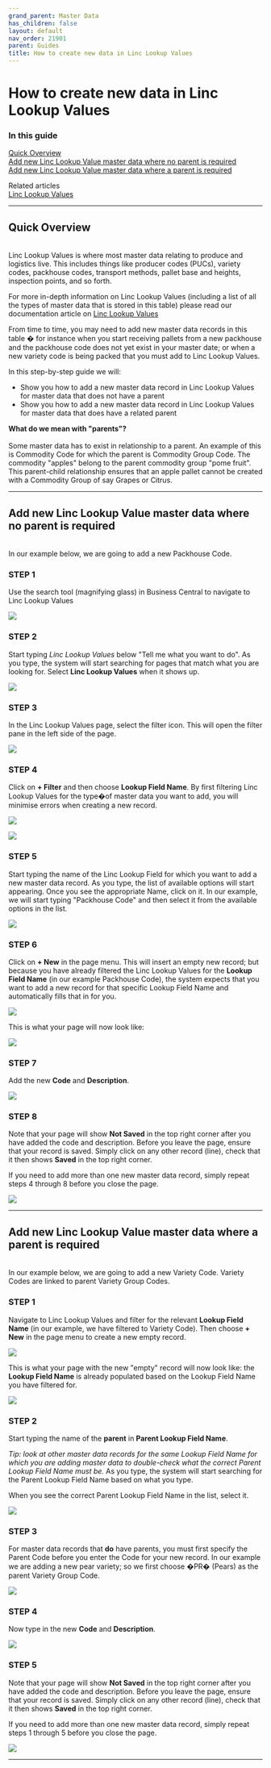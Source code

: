 ```yaml
---
grand_parent: Master Data
has_children: false
layout: default
nav_order: 21901
parent: Guides
title: How to create new data in Linc Lookup Values
---
```


# How to create new data in Linc Lookup Values


### In this guide  

[Quick Overview](#quick-overview)  
[Add new Linc Lookup Value master data where no parent is required](#add-new-linc-lookup-value-master-data-where-no-parent-is-required)  
[Add new Linc Lookup Value master data where a parent is required](#add-new-linc-lookup-value-master-data-where-no-parent-is-required)  

Related articles
<br/>
[Linc Lookup Values](/articles/Configuration/Master%20Data/Linc%20Lookup%20Values)

---
## Quick Overview
<br/>
Linc Lookup Values is where most master data relating to produce and logistics live. This includes things like producer codes (PUCs), variety codes, packhouse codes, transport methods, pallet base and heights, inspection points, and so forth.

For more in-depth information on Linc Lookup Values (including a list of all the types of master data that is stored in this table) please read our documentation article on [Linc Lookup Values](/articles/Configuration/Master%20Data/Linc%20Lookup%20Values)  

From time to time, you may need to add new master data records in this table � for instance when you start receiving pallets from a new packhouse and the packhouse code does not yet exist in your master date; or when a new variety code is being packed that you must add to Linc Lookup Values.

In this step-by-step guide we will:

- Show you how to add a new master data record in Linc Lookup Values for master data that does not have a parent
- Show you how to add a new master data record in Linc Lookup Values for master data that does have a related parent  


**What do we mean with "parents"?**  
<br/>
Some master data has to exist in relationship to a parent. An example of this is Commodity Code for which the parent is Commodity Group Code. The commodity "apples" belong to the parent commodity group "pome fruit". This parent-child relationship ensures that an apple pallet cannot be created with a Commodity Group of say Grapes or Citrus. 

---  

## Add new Linc Lookup Value master data where no parent is required  
<br/>
In our example below, we are going to add a new Packhouse Code.  

### STEP 1

Use the search tool (magnifying glass) in Business Central to navigate to Linc Lookup Values

![](/media/Configuration_MasterData_Guide_LLV_1.%20Select%20the%20search%20box.jpeg)

### STEP 2

Start typing _Linc Lookup Values_ below "Tell me what you want to do". 
As you type, the system will start searching for pages that match what you are looking for. 
Select **Linc Lookup Values** when it shows up.

![](/media/Configuration_MasterData_Guide_LLV_2.%20Navigate%20to%20Linc%20Lookup%20Values.jpeg)

### STEP 3

In the Linc Lookup Values page, select the filter icon. This will open the filter pane in the left side of the page.

![](/media/Configuration_MasterData_Guide_LLV_3.%20Select%20filter%20in%20Linc%20Lookup%20Values.jpeg)

### STEP 4

Click on **+ Filter** and then choose **Lookup Field Name**. By first filtering Linc Lookup Values for the type�of master data you want to add, you will minimise errors when creating a new record.

![](/media/Configuration_MasterData_Guide_LLV_4.%20Open%20filter%20options%20in%20Linc%20Lookup%20Values.jpeg)

![](/media/Configuration_MasterData_Guide_LLV_5.%20Choose%20to%20filter%20by%20Lookup%20Field%20Name.jpeg)

### STEP 5

Start typing the name of the Linc Lookup Field for which you want to add a new master data record. As you type, the list of available options will start appearing. Once you see the appropriate Name, click on it.
In our example, we will start typing "Packhouse Code" and then select it from the available options in the list.

![](/media/Configuration_MasterData_Guide_LLV_6.%20Find%20the%20relevant%20Lookup%20Field%20Name.jpeg)

### STEP 6

Click on **+ New** in the page menu. This will insert an empty new record; but because you have already filtered the Linc Lookup Values for the **Lookup Field Name** (in our example Packhouse Code), the system expects that you want to add a new record for that specific Lookup Field Name and automatically fills that in for you.

![](/media/Configuration_MasterData_Guide_LLV_7.%20Choose%20New%20to%20add%20new%20record.jpeg)

This is what your page will now look like:

![](/media/Configuration_MasterData_Guide_LLV_8.%20New%20empty%20record%20created.jpeg)

### STEP 7

Add the new **Code** and **Description**.

![](/media/Configuration_MasterData_Guide_LLV_9.%20Add%20new%20code%20and%20description.jpeg)

### STEP 8

Note that your page will show **Not Saved** in the top right corner after you have added the code and description. Before you leave the page, ensure that your record is saved. Simply click on any other record (line), check that it then shows **Saved** in the top right corner.

If you need to add more than one new master data record, simply repeat steps 4 through 8 before you close the page.

![](/media/Configuration_MasterData_Guide_LLV_10.%20Ensure%20record%20is%20saved%20and%20close.jpeg)

---

## Add new Linc Lookup Value master data where a parent is required  
<br/>
In our example below, we are going to add a new Variety Code. Variety Codes are linked to parent Variety Group Codes. 

### STEP 1

Navigate to Linc Lookup Values and filter for the relevant **Lookup Field Name** (in our example, we have filtered to Variety Code).
Then choose **+ New** in the page menu to create a new empty record.

![](/media/Configuration_MasterData_Guide_LLV_11.%20New%20with%20Parent%20-%20choose%20New.jpeg)

This is what your page with the new "empty" record will now look like: the **Lookup Field Name** is already populated based on the Lookup Field Name you have filtered for.

![](/media/Configuration_MasterData_Guide_LLV_12.%20New%20with%20parent%20-%20new%20empty%20record.jpeg)


### STEP 2

Start typing the name of the **parent** in **Parent Lookup Field Name**. 

_Tip: look at other master data records for the same Lookup Field Name for which you are adding master data to double-check what the correct Parent Lookup Field Name must be._
As you type, the system will start searching for the Parent Lookup Field Name based on what you type.

When you see the correct Parent Lookup Field Name in the list, select it. 

![](/media/Configuration_MasterData_Guide_LLV_13.%20New%20with%20parent%20-%20select%20parent%20lookup.jpeg)

### STEP 3

For master data records that **do** have parents, you must first specify the Parent Code before you enter the Code for your new record.
In our example we are adding a new pear variety; so we first choose �PR� (Pears) as the parent Variety Group Code.

![](/media/Configuration_MasterData_Guide_LLV_14.%20New%20with%20Parent%20-%20select%20parent%20code%20first.jpeg)

### STEP 4

Now type in the new **Code** and **Description**.

![](/media/Configuration_MasterData_Guide_LLV_15.%20New%20with%20Parent%20-%20add%20code%20and%20description.jpeg)

### STEP 5

Note that your page will show **Not Saved** in the top right corner after you have added the code and description. Before you leave the page, ensure that your record is saved. Simply click on any other record (line), check that it then shows **Saved** in the top right corner.

If you need to add more than one new master data record, simply repeat steps 1 through 5 before you close the page.

![](/media/Configuration_MasterData_Guide_LLV_16.%20New%20with%20parent%20-%20save%20and%20close.jpeg)

---